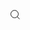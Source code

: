 <svg viewBox="0 0 15 15" fill="none" xmlns="http://www.w3.org/2000/svg" width="15" height="15"><path d="M14.5 14.5l-4-4m-4 2a6 6 0 110-12 6 6 0 010 12z" stroke="currentColor"></path></svg>
